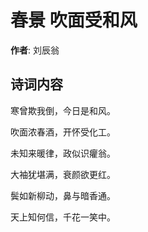 # 春景 吹面受和风

**作者**: 刘辰翁

## 诗词内容

寒曾欺我倒，今日是和风。

吹面浓春酒，开怀受化工。

未知来暖律，政似识癯翁。

大袖犹堪满，衰颜欲更红。

鬓如新柳动，鼻与暗香通。

天上知何信，千花一笑中。

